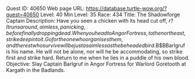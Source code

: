 Quest ID: 40650
Web page URL: https://database.turtle-wow.org/?quest=40650
Level: 40
Min Level: 35
Race: 434
Title: The Shadowforge Captain
Description: Have you seen a chicken with its head cut off, $r? It runs around, aimless, panicking, before finally dropping dead. When you head to Angor Fortress, to the north east, strike deep into it. Go for the one who organises them, and the rest who survive will be just as aimless as the beheaded bird.$B$BBarlgruf is his name. He will not be alone, nor will he be accommodating, so strike first and strike hard. Return to me when he lies in a puddle of his own blood.
Objective: Slay Captain Barlgruf in Angor Fortress for Warlord Goretooth at Kargath in the Badlands.
